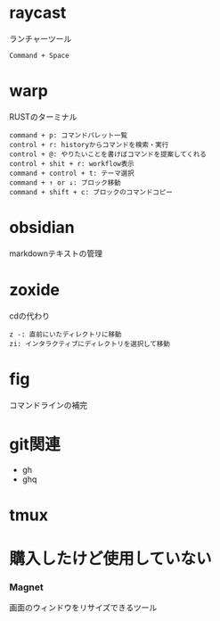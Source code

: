 # raycast
ランチャーツール
```
Command + Space
```

# warp
RUSTのターミナル
```
command + p: コマンドパレット一覧
control + r: historyからコマンドを検索・実行
control + @: やりたいことを書けばコマンドを提案してくれる
control + shit + r: workflow表示
command + control + t: テーマ選択
command + ↑ or ↓: ブロック移動
command + shift + c: ブロックのコマンドコピー
```

# obsidian
markdownテキストの管理

# zoxide
cdの代わり
```
z -: 直前にいたディレクトリに移動
zi: インタラクティブにディレクトリを選択して移動
```

# fig
コマンドラインの補完

# git関連
- gh
- ghq

# tmux

# 購入したけど使用していない
### Magnet
画面のウィンドウをリサイズできるツール
